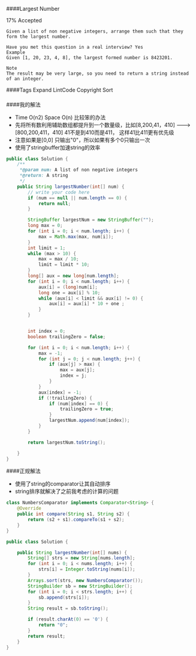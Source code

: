 ####Largest Number

17% Accepted

	Given a list of non negative integers, arrange them such that they form the largest number.

	Have you met this question in a real interview? Yes
	Example
	Given [1, 20, 23, 4, 8], the largest formed number is 8423201.

	Note
	The result may be very large, so you need to return a string instead of an integer.

####Tags Expand
LintCode Copyright Sort


####



####我的解法
- Time O(n2) Space O(n) 比较笨的办法
- 先将所有数利用辅助数组都提升到一个数量级，比如[8,200,41，410] ---> [800,200,411，410] 41不是到410而是411， 这样41比411更有优先级
- 注意如果是[0,0] 只输出"0"，所以如果有多个0只输出一次
- 使用了stringbuffer加速string的效率

```java
public class Solution {
    /**
     *@param num: A list of non negative integers
     *@return: A string
     */
    public String largestNumber(int[] num) {
        // write your code here
        if (num == null || num.length == 0) {
            return null;
        }

        StringBuffer largestNum = new StringBuffer("");
        long max = 0;
        for (int i = 0; i < num.length; i++) {
            max = Math.max(max, num[i]);
        }
        int limit = 1;
        while (max > 10) {
            max = max / 10;
            limit = limit * 10;
        }
        long[] aux = new long[num.length];
        for (int i = 0; i < num.length; i++) {
            aux[i] = (long)num[i];
            long one = aux[i] % 10;
            while (aux[i] < limit && aux[i] != 0) {
                aux[i] = aux[i] * 10 + one ;
            }
        }


        int index = 0;
        boolean trailingZero = false;

        for (int i = 0; i < num.length; i++) {
            max = -1;
            for (int j = 0; j < num.length; j++) {
                if (aux[j] > max) {
                    max = aux[j];
                    index = j;
                }
            }
            aux[index] = -1;
            if (!trailingZero) {
                if (num[index] == 0) {
                    trailingZero = true;
                }
                largestNum.append(num[index]);
            }
        }

        return largestNum.toString();

    }
}

```

####正规解法
- 使用了string的comparator让其自动排序
- string排序就解决了之前我考虑的计算的问题

```java
class NumbersComparator implements Comparator<String> {
	@Override
	public int compare(String s1, String s2) {
		return (s2 + s1).compareTo(s1 + s2);
	}
}

public class Solution {

    public String largestNumber(int[] nums) {
        String[] strs = new String[nums.length];
        for (int i = 0; i < nums.length; i++) {
            strs[i] = Integer.toString(nums[i]);
        }
        Arrays.sort(strs, new NumbersComparator());
        StringBuilder sb = new StringBuilder();
        for (int i = 0; i < strs.length; i++) {
            sb.append(strs[i]);
        }
        String result = sb.toString();

        if (result.charAt(0) == '0') {
            return "0";
        }
        return result;
    }
}
```
